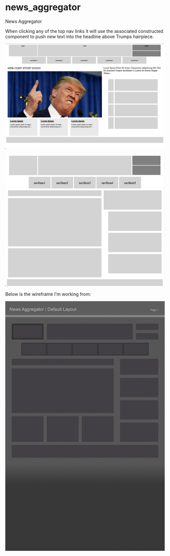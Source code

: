 # news_aggregator

News Aggregator

When clicking any of the top nav links it will use the associated constructed component to push new text into the headline above Trumps hairpiece.

![wireframe](newsAggregator_component.png)

![screenshot](NewsAggregator.png)

Below is the wireframe I'm working from:

![wireframe](newsAgg_wireframe.jpg)


